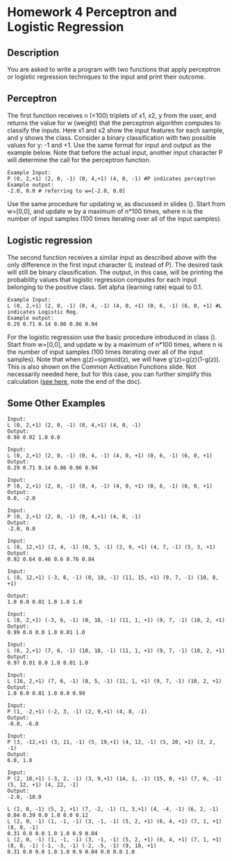 # Homework 4 Perceptron and Logistic Regression

## Description

You are asked to write a program with two functions that apply perceptron or logistic regression techniques to the input and print their outcome.

## Perceptron

The first function receives n (<100) triplets of x1, x2, y from the user, and returns the value for w (weight) that the perceptron algorithm computes to classify the inputs. Here x1 and x2 show the input features for each sample, and y shows the class. Consider a binary classification with two possible values for y: -1 and +1. Use the same format for input and output as the example below. Note that before the actual input, another input character P will determine the call for the perceptron function.

```
Example Input:
P (0, 2,+1) (2, 0, -1) (0, 4,+1) (4, 0, -1) #P indicates perceptron
Example output:
-2.0, 0.0 # referring to w=[-2.0, 0.0]
```

Use the same procedure for updating w, as discussed in slides (). Start from w=[0,0], and update w by a maximum of n\*100 times, where n is the number of input samples (100 times iterating over all of the input samples).

## Logistic regression

The second function receives a similar input as described above with the only difference in the first input character (L instead of P). The desired task will still be binary classification. The output, in this case, will be printing the probability values that logistic regression computes for each input belonging to the positive class. Set alpha (learning rate) equal to 0.1.

```
Example Input:
L (0, 2,+1) (2, 0, -1) (0, 4, -1) (4, 0, +1) (0, 6, -1) (6, 0, +1) #L indicates Logistic Reg.
Example output:
0.29 0.71 0.14 0.86 0.06 0.94
```

For the logistic regression use the basic procedure introduced in class (). Start from w=[0,0], and update w by a maximum of n\*100 times, where n is the number of input samples (100 times iterating over all of the input samples). Note that when g(z)=sigmoid(z), we will have g'(z)=g(z)(1-g(z)). This is also shown on the Common Activation Functions slide. Not necessarily needed here, but for this case, you can further simplify this calculation ([see here](https://web.stanford.edu/class/archive/cs/cs109/cs109.1166/pdfs/40%20LogisticRegression.pdf), note the end of the doc).

## Some Other Examples

```
Input:
L (0, 2,+1) (2, 0, -1) (0, 4,+1) (4, 0, -1)
Output:
0.98 0.02 1.0 0.0

Input:
L (0, 2,+1) (2, 0, -1) (0, 4, -1) (4, 0, +1) (0, 6, -1) (6, 0, +1)
Output:
0.29 0.71 0.14 0.86 0.06 0.94

Input:
P (0, 2,+1) (2, 0, -1) (0, 4, -1) (4, 0, +1) (0, 6, -1) (6, 0, +1)
Output:
0.0, -2.0

Input:
P (0, 2,+1) (2, 0, -1) (0, 4,+1) (4, 0, -1)
Output:
-2.0, 0.0

Input:
L (8, 12,+1) (2, 4, -1) (0, 5, -1) (2, 9, +1) (4, 7, -1) (5, 3, +1)
Output:
0.92 0.64 0.46 0.6 0.76 0.84

Input:
L (8, 12,+1) (-3, 6, -1) (0, 18, -1) (11, 15, +1) (9, 7, -1) (10, 8, +1)

Output:
1.0 0.0 0.01 1.0 1.0 1.0

Input:
L (8, 2,+1) (-3, 6, -1) (0, 18, -1) (11, 1, +1) (9, 7, -1) (10, 2, +1)
Output:
0.99 0.0 0.0 1.0 0.01 1.0

Input:
L (6, 2,+1) (7, 6, -1) (10, 18, -1) (11, 1, +1) (9, 7, -1) (10, 2, +1)
Output:
0.97 0.01 0.0 1.0 0.01 1.0

Input:
L (16, 2,+1) (7, 6, -1) (8, 5, -1) (11, 1, +1) (9, 7, -1) (10, 2, +1)
Output:
1.0 0.0 0.01 1.0 0.0 0.99

Input:
P (1, -2,+1) (-2, 3, -1) (2, 9,+1) (4, 8, -1)
Output:
-8.0, -6.0

Input:
P (3, -12,+1) (3, 11, -1) (5, 19,+1) (4, 12, -1) (5, 20, +1) (3, 2, -1)
Output:
6.0, 1.0

Input:
P (2, 10,+1) (-3, 2, -1) (3, 9,+1) (14, 1, -1) (15, 0, +1) (7, 6, -1) (5, 12, +1) (4, 22, -1)
Output:
-2.0, -10.0

L (2, 0, -1) (5, 2, +1) (7, -2, -1) (1, 3,+1) (4, -4, -1) (6, 2, -1)
0.04 0.39 0.0 1.0 0.0 0.12
L (2, 0, -1) (1, -1, -1) (3, -1, -1) (5, 2, +1) (6, 4, +1) (7, 1, +1) (8, 0, -1)
0.31 0.0 0.0 1.0 1.0 0.9 0.04
L (2, 0, -1) (1, -1, -1) (3, -1, -1) (5, 2, +1) (6, 4, +1) (7, 1, +1) (8, 0, -1) (-1, -3, -1) (-2, -5, -1) (9, 10, +1)
0.31 0.0 0.0 1.0 1.0 0.9 0.04 0.0 0.0 1.0
```
